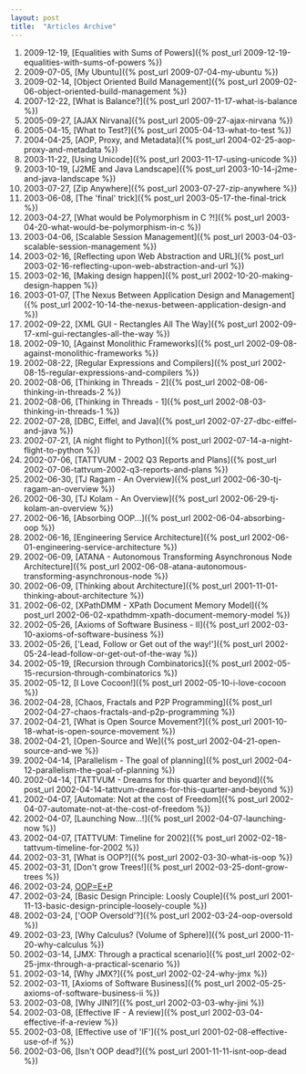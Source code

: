 ```yaml
---
layout: post
title:  "Articles Archive"
---
```


1.  2009-12-19, [Equalities with Sums of Powers]({% post_url 2009-12-19-equalities-with-sums-of-powers %})
2.  2009-07-05, [My Ubuntu]({% post_url 2009-07-04-my-ubuntu %})
3.  2009-02-14, [Object Oriented Build Management]({% post_url 2009-02-06-object-oriented-build-management %})
4.  2007-12-22, [What is Balance?]({% post_url 2007-11-17-what-is-balance %})
5.  2005-09-27, [AJAX Nirvana]({% post_url 2005-09-27-ajax-nirvana %})
6.  2005-04-15, [What to Test?]({% post_url 2005-04-13-what-to-test %})
7.  2004-04-25, [AOP, Proxy, and Metadata]({% post_url 2004-02-25-aop-proxy-and-metadata %})
8.  2003-11-22, [Using Unicode]({% post_url 2003-11-17-using-unicode %})
9.  2003-10-19, [J2ME and Java Landscape]({% post_url 2003-10-14-j2me-and-java-landscape %})
10. 2003-07-27, [Zip Anywhere]({% post_url 2003-07-27-zip-anywhere %})
11. 2003-06-08, [The 'final' trick]({% post_url 2003-05-17-the-final-trick %})
12. 2003-04-27, [What would be Polymorphism in C ?!]({% post_url 2003-04-20-what-would-be-polymorphism-in-c %})
13. 2003-04-06, [Scalable Session Management]({% post_url 2003-04-03-scalable-session-management %})
14. 2003-02-16, [Reflecting upon Web Abstraction and URL]({% post_url 2003-02-16-reflecting-upon-web-abstraction-and-url %})
15. 2003-02-16, [Making design happen]({% post_url 2002-10-20-making-design-happen %})
16. 2003-01-07, [The Nexus Between Application Design and Management]({% post_url 2002-10-14-the-nexus-between-application-design-and %})
17. 2002-09-22, [XML GUI - Rectangles All The Way]({% post_url 2002-09-17-xml-gui-rectangles-all-the-way %})
18. 2002-09-10, [Against Monolithic Frameworks]({% post_url 2002-09-08-against-monolithic-frameworks %})
19. 2002-08-22, [Regular Expressions and Compilers]({% post_url 2002-08-15-regular-expressions-and-compilers %})
20. 2002-08-06, [Thinking in Threads - 2]({% post_url 2002-08-06-thinking-in-threads-2 %})
21. 2002-08-06, [Thinking in Threads - 1]({% post_url 2002-08-03-thinking-in-threads-1 %})
22. 2002-07-28, [DBC, Eiffel, and Java]({% post_url 2002-07-27-dbc-eiffel-and-java %})
23. 2002-07-21, [A night flight to Python]({% post_url 2002-07-14-a-night-flight-to-python %})
24. 2002-07-06, [TATTVUM - 2002 Q3 Reports and Plans]({% post_url 2002-07-06-tattvum-2002-q3-reports-and-plans %})
25. 2002-06-30, [TJ Ragam - An Overview]({% post_url 2002-06-30-tj-ragam-an-overview %})
26. 2002-06-30, [TJ Kolam - An Overview]({% post_url 2002-06-29-tj-kolam-an-overview %})
27. 2002-06-16, [Absorbing OOP...]({% post_url 2002-06-04-absorbing-oop %})
28. 2002-06-16, [Engineering Service Architecture]({% post_url 2002-06-01-engineering-service-architecture %})
29. 2002-06-09, [ATANA - Autonomous Transforming Asynchronous Node Architecture]({% post_url 2002-06-08-atana-autonomous-transforming-asynchronous-node %})
30. 2002-06-09, [Thinking about Architecture]({% post_url 2001-11-01-thinking-about-architecture %})
31. 2002-06-02, [XPathDMM - XPath Document Memory Model]({% post_url 2002-06-02-xpathdmm-xpath-document-memory-model %})
32. 2002-05-26, [Axioms of Software Business - II]({% post_url 2002-03-10-axioms-of-software-business %})
33. 2002-05-26, ['Lead, Follow or Get out of the way!']({% post_url 2002-05-24-lead-follow-or-get-out-of-the-way %})
34. 2002-05-19, [Recursion through Combinatorics]({% post_url 2002-05-15-recursion-through-combinatorics %})
35. 2002-05-12, [I Love Cocoon!]({% post_url 2002-05-10-i-love-cocoon %})
36. 2002-04-28, [Chaos, Fractals and P2P Programming]({% post_url 2002-04-27-chaos-fractals-and-p2p-programming %})
37. 2002-04-21, [What is Open Source Movement?]({% post_url 2001-10-18-what-is-open-source-movement %})
38. 2002-04-21, [Open-Source and We]({% post_url 2002-04-21-open-source-and-we %})
39. 2002-04-14, [Parallelism - The goal of planning]({% post_url 2002-04-12-parallelism-the-goal-of-planning %})
40. 2002-04-14, [TATTVUM - Dreams for this quarter and beyond]({% post_url 2002-04-14-tattvum-dreams-for-this-quarter-and-beyond %})
41. 2002-04-07, [Automate: Not at the cost of Freedom]({% post_url 2002-04-07-automate-not-at-the-cost-of-freedom %})
42. 2002-04-07, [Launching Now...!]({% post_url 2002-04-07-launching-now %})
43. 2002-04-07, [TATTVUM: Timeline for 2002]({% post_url 2002-02-18-tattvum-timeline-for-2002 %})
44. 2002-03-31, [What is OOP?]({% post_url 2002-03-30-what-is-oop %})
45. 2002-03-31, [Don't grow Trees!]({% post_url 2002-03-25-dont-grow-trees %})
46. 2002-03-24, [OOP=E+P]()
47. 2002-03-24, [Basic Design Principle: Loosly Couple]({% post_url 2001-11-13-basic-design-principle-loosely-couple %})
48. 2002-03-24, ['OOP Oversold'?]({% post_url 2002-03-24-oop-oversold %})
49. 2002-03-23, [Why Calculus? (Volume of Sphere)]({% post_url 2000-11-20-why-calculus %})
50. 2002-03-14, [JMX: Through a practical scenario]({% post_url 2002-02-25-jmx-through-a-practical-scenario %})
51. 2002-03-14, [Why JMX?]({% post_url 2002-02-24-why-jmx %})
52. 2002-03-11, [Axioms of Software Business]({% post_url 2002-05-25-axioms-of-software-business-ii %})
53. 2002-03-08, [Why JINI?]({% post_url 2002-03-03-why-jini %})
54. 2002-03-08, [Effective IF - A review]({% post_url 2002-03-04-effective-if-a-review %})
55. 2002-03-08, [Effective use of 'IF']({% post_url 2001-02-08-effective-use-of-if %})
56. 2002-03-06, [Isn't OOP dead?]({% post_url 2001-11-11-isnt-oop-dead %})
